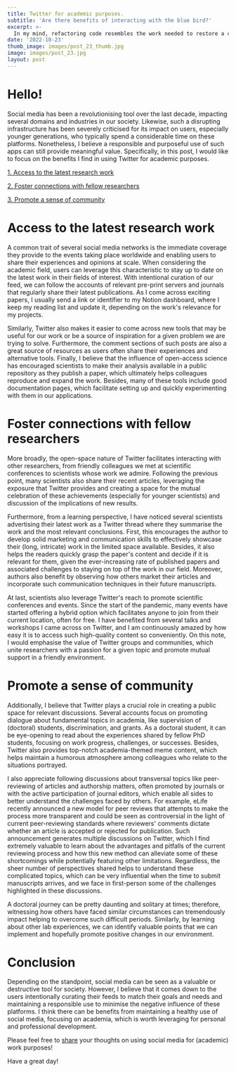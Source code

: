 ```yaml
---
title: Twitter for academic purposes.
subtitle: 'Are there benefits of interacting with the blue bird?'
excerpt: >-
  In my mind, refactoring code resembles the work needed to restore a car or watch.
date: '2022-10-23'
thumb_image: images/post_23_thumb.jpg
image: images/post_23.jpg
layout: post
---
```



# Hello!

Social media has been a revolutionising tool over the last decade, impacting several domains and industries in our society. Likewise, such a disrupting infrastructure has been severely criticised for its impact on users, especially younger generations, who typically spend a considerable time on these platforms. Nonetheless, I believe a responsible and purposeful use of such apps can still provide meaningful value. Specifically, in this post, I would like to focus on the benefits I find in using Twitter for academic purposes.

[1. Access to the latest research work](#latest_work)

[2. Foster connections with fellow researchers](#networking)

[3. Promote a sense of community](#community)

# <a name="latest_work">Access to the latest research work</a>

A common trait of several social media networks is the immediate coverage they provide to the events taking place worldwide and enabling users to share their experiences and opinions at scale. When considering the academic field, users can leverage this characteristic to stay up to date on the latest work in their fields of interest. With intentional curation of our feed, we can follow the accounts of relevant pre-print servers and journals that regularly share their latest publications. As I come across exciting papers, I usually send a link or identifier to my Notion dashboard, where I keep my reading list and update it, depending on the work's relevance for my projects.

Similarly, Twitter also makes it easier to come across new tools that may be useful for our work or be a source of inspiration for a given problem we are trying to solve. Furthermore, the comment sections of such posts are also a great source of resources as users often share their experiences and alternative tools. Finally, I believe that the influence of open-access science has encouraged scientists to make their analysis available in a public repository as they publish a paper, which ultimately helps colleagues reproduce and expand the work. Besides, many of these tools include good documentation pages, which facilitate setting up and quickly experimenting with them in our applications.


# <a name="networking">Foster connections with fellow researchers</a>

More broadly, the open-space nature of Twitter facilitates interacting with other researchers, from friendly colleagues we met at scientific conferences to scientists whose work we admire. Following the previous point, many scientists also share their recent articles, leveraging the exposure that Twitter provides and creating a space for the mutual celebration of these achievements (especially for younger scientists) and discussion of the implications of new results.

Furthermore, from a learning perspective, I have noticed several scientists advertising their latest work as a Twitter thread where they summarise the work and the most relevant conclusions. First, this encourages the author to develop solid marketing and communication skills to effectively showcase their (long, intricate) work in the limited space available. Besides, it also helps the readers quickly grasp the paper's content and decide if it is relevant for them, given the ever-increasing rate of published papers and associated challenges to staying on top of the work in our field. Moreover, authors also benefit by observing how others market their articles and incorporate such communication techniques in their future manuscripts.

At last, scientists also leverage Twitter's reach to promote scientific conferences and events. Since the start of the pandemic, many events have started offering a hybrid option which facilitates anyone to join from their current location, often for free. I have benefited from several talks and workshops I came across on Twitter, and I am continuously amazed by how easy it is to access such high-quality content so conveniently. On this note, I would emphasise the value of Twitter groups and communities, which unite researchers with a passion for a given topic and promote mutual support in a friendly environment.


# <a name="community">Promote a sense of community</a>

Additionally, I believe that Twitter plays a crucial role in creating a public space for relevant discussions. Several accounts focus on promoting dialogue about fundamental topics in academia, like supervision of (doctoral) students, discrimination, and grants. As a doctoral student, it can be eye-opening to read about the experiences shared by fellow PhD students, focusing on work progress, challenges, or successes. Besides, Twitter also provides top-notch academia-themed meme content, which helps maintain a humorous atmosphere among colleagues who relate to the situations portrayed.

I also appreciate following discussions about transversal topics like peer-reviewing of articles and authorship matters, often promoted by journals or with the active participation of journal editors, which enable all sides to better understand the challenges faced by others. For example, eLife recently announced a new model for peer reviews that attempts to make the process more transparent and could be seen as controversial in the light of current peer-reviewing standards where reviewers' comments dictate whether an article is accepted or rejected for publication. Such announcement generates multiple discussions on Twitter, which I find extremely valuable to learn about the advantages and pitfalls of the current reviewing process and how this new method can alleviate some of these shortcomings while potentially featuring other limitations. Regardless, the sheer number of perspectives shared helps to understand these complicated topics, which can be very influential when the time to submit manuscripts arrives, and we face in first-person some of the challenges highlighted in these discussions.

A doctoral journey can be pretty daunting and solitary at times; therefore, witnessing how others have faced similar circumstances can tremendously impact helping to overcome such difficult periods. Similarly, by learning about other lab experiences, we can identify valuable points that we can implement and hopefully promote positive changes in our environment.



# Conclusion

Depending on the standpoint, social media can be seen as a valuable or destructive tool for society. However, I believe that it comes down to the users intentionally curating their feeds to match their goals and needs and maintaining a responsible use to minimise the negative influence of these platforms. I think there can be benefits from maintaining a healthy use of social media, focusing on academia, which is worth leveraging for personal and professional development.

Please feel free to [share](https://twitter.com/_franciscomcm) your thoughts on using social media for (academic) work purposes!

Have a great day!
